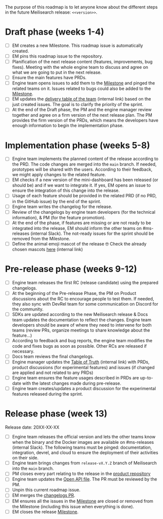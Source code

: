 The purpose of this roadmap is to let anyone know about the different steps in the future Meilisearch release: `<<version>>`.

# Draft phase (weeks 1-4)

- [ ] EM creates a new Milestone. This roadmap issue is automatically created.
- [ ] EM pins this roadmap issue to the repository.
- [ ] Planification of the next release content (features, improvements, bug fixes). Meeting with the whole engine team to discuss and agree on what we are going to put in the next release.
- [ ] Ensure the main features have PRDs.
- [ ] Engine team opens issues to add them to the [Milestone](https://github.com/meilisearch/meilisearch/milestone/<<milestone_id>>) and pinged the related teams on it. Issues related to bugs could also be added to the [Milestone](https://github.com/meilisearch/meilisearch/milestone/<<milestone_id>>).
- [ ] EM updates the [delivery table of the team](https://www.notion.so/meilisearch/a30db6857c884703b25d6fcd625b97d2?v=a4b5caebc49c4d73a4526c0e51be6f23) (internal link) based on the just created issues. The goal is to clarify the priority of the sprint.
- [ ] At the end of the Draft phase, the PM and the engine manager review together and agree on a firm version of the next release plan. The PM provides the firm version of the PRDs, which means the developers have enough information to begin the implementation phase.

# Implementation phase (weeks 5-8)

- [ ] Engine team implements the planned content of the release according to the PRD. The code changes are merged into the `main` branch. If needed, prototypes will be shared with the users. According to their feedback, we might apply changes to the related feature.
- [ ] EM checks if a new version of the mini-dashboard has been released (or should be) and if we want to integrate it. If yes, EM opens an issue to ensure the integration of this change into the release.
- [ ] Usage of each feature should be provided in the related PRD (if no PRD, in the GitHub issue) by the end of the sprint.
- [ ] Engine team writes the changelog for the release.
- [ ] Review of the changelogs by engine team developers (for the technical information), & PM (for the feature promotion).
- [ ] At the end of the phase, if features are missing or are not ready to be integrated into the release, EM should inform the other teams on #ms-releases (internal Slack). The not-ready issues for the sprint should be removed from the Milestone.
- [ ] Define the animal emoji mascot of the release 🤓 Check the already chosen mascots [here](https://www.notion.so/meilisearch/Releases-3d6755c8a27b42b5960a552c06bc49d7) (internal link)

# Pre-release phase (weeks 9-12)

- [ ] Engine team releases the first RC (release candidate) using the prepared changelogs.
- [ ] At the beginning of the Pre-release Phase, the PM on Product discussions about the RC to encourage people to test them. If needed, they also sync with DevRel team for some communication on Discord for the community.
- [ ] SDKs are updated according to the new Meilisearch release & Docs team updates the documentation to reflect the changes. Engine team developers should be aware of where they need to intervene for both teams (review PRs, organize meetings to share knowledge about the feature...)
- [ ] According to feedback and bug reports, the engine team modifies the code and fixes bugs as soon as possible. Other RCs are released if necessary.
- [ ] Docs team reviews the final changelogs.
- [ ] Engine manager updates the [Table of Truth](https://www.notion.so/meilisearch/Table-of-Truth-5b0a2494899c4202b3544034c6942dcc) (internal link) with PRDs, product discussions (for experimental features) and issues (if changed are applied and not related to any PRDs)
- [ ] Engine team ensures the feature usages described in PRDs are up-to-date with the latest changes made during pre-release.
- [ ] Engine team creates/updates a product discussion for the experimental features released during the sprint.

# Release phase (week 13)

Release date: 20XX-XX-XX

- [ ] Engine team releases the official version and lets the other teams know when the binary and the Docker images are available on #ms-releases (internal Slack). 
The following teams must be pinged: documentation, integration, devrel, and cloud to ensure the deployment of their activities on their side.
- [ ] Engine team brings changes from `release-vX.Y.Z` branch of Meilisearch into the `main` branch.
- [ ] PM closes every part relating to the release in the [product repository](https://github.com/meilisearch/product/)
- [ ] Engine team updates the [Open API file](https://github.com/meilisearch/open-api/blob/main/open-api.yaml). The PR must be reviewed by the PM.
- [ ] Unpin this current roadmap issue.
- [ ] EM merges the [changelogs PR](https://github.com/meilisearch/engine-team/pulls).
- [ ] EM ensures all the issues in the [Milestone](https://github.com/meilisearch/meilisearch/milestone/<<milestone_id>>) are closed or removed from the Milestone (including this issue when everything is done).
- [ ] EM closes the release [Milestone](https://github.com/meilisearch/meilisearch/milestone/<<milestone_id>>).
